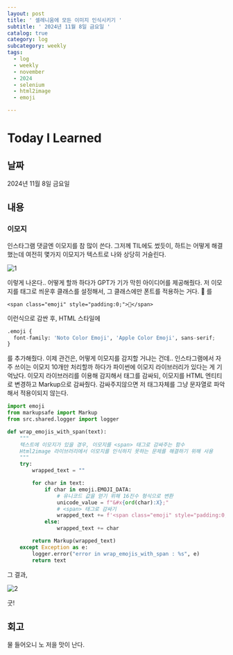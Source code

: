 ```yaml
---
layout: post
title: ' 셀레니움에 모든 이미지 인식시키기 '
subtitle: ' 2024년 11월 8일 금요일 '
catalog: true
category: log
subcategory: weekly
tags:
  - log
  - weekly
  - november
  - 2024
  - selenium
  - html2image
  - emoji

---
```


# Today I Learned

## 날짜

2024년 11월 8일 금요일

## 내용

### 이모지

인스타그램 댓글엔 이모지를 참 많이 쓴다. 그저께 TIL에도 썼듯이, 하트는 어떻게 해결했는데 여전히 몇가지 이모지가 텍스트로 나와 상당히 거슬린다.

![1](https://cdn.jsdelivr.net/gh/importunate-dev/importunate-dev.github.io/img/log/2024/log241108/1.webp)

이렇게 나온다.. 어떻게 할까 하다가 GPT가 기가 막힌 아이디어를 제공해줬다. 저 이모지를 <span> 태그로 씌운후 클래스를 설정해서, 그 클래스에만 폰트를 적용하는 거다. 🤣 를

`<span class="emoji" style="padding:0;">🤣</span>`

이런식으로 감싼 후, HTML 스타일에 

```python
.emoji {
  font-family: 'Noto Color Emoji', 'Apple Color Emoji', sans-serif;
}
```

를 추가해줬다. 이제 관건은, 어떻게 이모지를 감지할 거냐는 건데.. 인스타그램에서 자주 쓰이는 이모지 10개만 처리할까 하다가 파이썬에 이모지 라이브러리가 있다는 게 기억났다. 이모지 라이브러리를 이용해 감지해서 <span> 태그를 감싸되, 이모지를 HTML 엔티티로 변경하고 Markup으로 감싸줬다. 감싸주지않으면 저 태그자체를 그냥 문자열로 파악해서 적용이되지 않는다.

```python
import emoji
from markupsafe import Markup
from src.shared.logger import logger

def wrap_emojis_with_span(text):
    """
    텍스트에 이모지가 있을 경우, 이모지를 <span> 태그로 감싸주는 함수
    Html2image 라이브러리에서 이모지를 인식하지 못하는 문제를 해결하기 위해 사용
    """
    try:
        wrapped_text = ""

        for char in text:
            if char in emoji.EMOJI_DATA:
                # 유니코드 값을 얻기 위해 16진수 형식으로 변환
                unicode_value = f"&#x{ord(char):X};"
                # <span> 태그로 감싸기
                wrapped_text += f'<span class="emoji" style="padding:0;">{unicode_value}</span>'
            else:
                wrapped_text += char

        return Markup(wrapped_text)
    except Exception as e:
        logger.error("error in wrap_emojis_with_span : %s", e)
        return text

```

그 결과,

![2](https://cdn.jsdelivr.net/gh/importunate-dev/importunate-dev.github.io/img/log/2024/log241108/2.webp)

굿!

## 회고

물 들어오니 노 저을 맛이 난다.